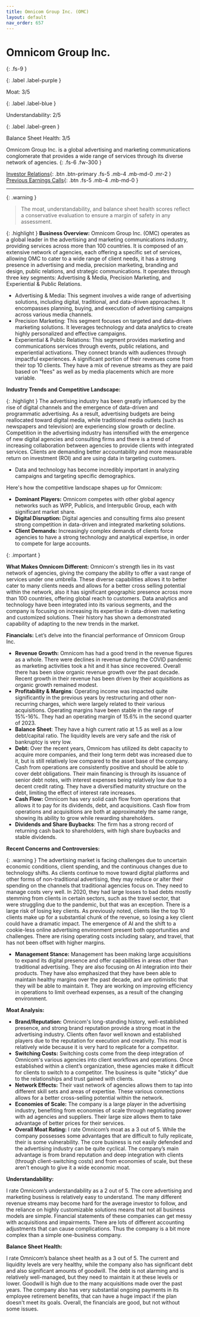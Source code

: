 ```yaml
---
title: Omnicom Group Inc. (OMC)
layout: default
nav_order: 657
---
```


# Omnicom Group Inc.
{: .fs-9 }

{: .label .label-purple }

Moat: 3/5

{: .label .label-blue }

Understandability: 2/5

{: .label .label-green }

Balance Sheet Health: 3/5

Omnicom Group Inc. is a global advertising and marketing communications conglomerate that provides a wide range of services through its diverse network of agencies.
{: .fs-6 .fw-300 }

[Investor Relations](https://www.google.com/search?q=OMC+investor+relations){: .btn .btn-primary .fs-5 .mb-4 .mb-md-0 .mr-2 }
[Previous Earnings Calls](https://discountingcashflows.com/company/OMC/transcripts/){: .btn .fs-5 .mb-4 .mb-md-0 }

---

{: .warning }
>The moat, understandability, and balance sheet health scores reflect a conservative evaluation to ensure a margin of safety in any assessment.



{: .highlight }
**Business Overview:**
Omnicom Group Inc. (OMC) operates as a global leader in the advertising and marketing communications industry, providing services across more than 100 countries. It is composed of an extensive network of agencies, each offering a specific set of services, allowing OMC to cater to a wide range of client needs, it has a strong presence in advertising and media, precision marketing, branding and design, public relations, and strategic communications. It operates through three key segments: Advertising & Media, Precision Marketing, and Experiential & Public Relations.
* Advertising & Media: This segment involves a wide range of advertising solutions, including digital, traditional, and data-driven approaches. It encompasses planning, buying, and execution of advertising campaigns across various media channels.
* Precision Marketing: This segment focuses on targeted and data-driven marketing solutions. It leverages technology and data analytics to create highly personalized and effective campaigns.
* Experiential & Public Relations: This segment provides marketing and communications services through events, public relations, and experiential activations. They connect brands with audiences through impactful experiences.
A significant portion of their revenues come from their top 10 clients. They have a mix of revenue streams as they are paid based on "fees" as well as by media placements which are more variable.

**Industry Trends and Competitive Landscape:**

{: .highlight }
The advertising industry has been greatly influenced by the rise of digital channels and the emergence of data-driven and programmatic advertising. As a result, advertising budgets are being reallocated toward digital media, while traditional media outlets (such as newspapers and television) are experiencing slow growth or decline. Competition in the advertising industry has intensified with the emergence of new digital agencies and consulting firms and there is a trend of increasing collaboration between agencies to provide clients with integrated services. Clients are demanding better accountability and more measurable return on investment (ROI) and are using data in targeting customers.
 * Data and technology has become incredibly important in analyzing campaigns and targeting specific demographics.

Here's how the competitive landscape shapes up for Omnicom:
* **Dominant Players:** Omnicom competes with other global agency networks such as WPP, Publicis, and Interpublic Group, each with significant market share.
* **Digital Disruption:** Digital agencies and consulting firms also present strong competition in data-driven and integrated marketing solutions.
* **Client Demands:** Increasingly complex demands of clients force agencies to have a strong technology and analytical expertise, in order to compete for large accounts.

{: .important }

**What Makes Omnicom Different:**
Omnicom's strength lies in its vast network of agencies, giving the company the ability to offer a vast range of services under one umbrella. These diverse capabilities allows it to better cater to many clients needs and allows for a better cross selling potential within the network, also it has significant geographic presence across more than 100 countries, offering global reach to customers. Data analytics and technology have been integrated into its various segments, and the company is focusing on increasing its expertise in data-driven marketing and customized solutions. Their history has shown a demonstrated capability of adapting to the new trends in the market.

**Financials:**
Let’s delve into the financial performance of Omnicom Group Inc.
 * **Revenue Growth:** Omnicom has had a good trend in the revenue figures as a whole. There were declines in revenue during the COVID pandemic as marketing activities took a hit and it has since recovered. Overall there has been slow organic revenue growth over the past decade. Recent growth in their revenue has been driven by their acquisitions as organic growth remained modest.
 *  **Profitability & Margins**: Operating income was impacted quite significantly in the previous years by restructuring and other non-recurring charges, which were largely related to their various acquisitions. Operating margins have been stable in the range of 15%-16%. They had an operating margin of 15.6% in the second quarter of 2023.
 *   **Balance Sheet**: They have a high current ratio at 1.5 as well as a low debt/capital ratio. The liquidity levels are very safe and the risk of bankruptcy is very low.
 *  **Debt:** Over the recent years, Omnicom has utilized its debt capacity to acquire more companies, and their long term debt was increased due to it, but is still relatively low compared to the asset base of the company. Cash from operations are consistently positive and should be able to cover debt obligations. Their main financing is through its issuance of senior debt notes, with interest expenses being relatively low due to a decent credit rating. They have a diversified maturity structure on the debt, limiting the effect of interest rate increases.
 *  **Cash Flow:** Omnicom has very solid cash flow from operations that allows it to pay for its dividends, debt, and acquisitions. Cash flow from operations and acquisitions are both at approximately the same range, showing its ability to grow while rewarding shareholders.
   *  **Dividends and Share Buybacks**: The firm has a strong record of returning cash back to shareholders, with high share buybacks and stable dividends.

**Recent Concerns and Controversies:**

{: .warning }
The advertising market is facing challenges due to uncertain economic conditions, client spending, and the continuous changes due to technology shifts. As clients continue to move toward digital platforms and other forms of non-traditional advertising, they may reduce or alter their spending on the channels that traditional agencies focus on. They need to manage costs very well. In 2020, they had large losses to bad debts mostly stemming from clients in certain sectors, such as the travel sector, that were struggling due to the pandemic, but that was an exception. There is a large risk of losing key clients. As previously noted, clients like the top 10 clients make up for a substantial chunk of the revenue, so losing a key client could have a dramatic impact. The emergence of AI and the shift to a cookie-less online advertising environment present both opportunities and challenges. There are rising operating costs including salary, and travel, that has not been offset with higher margins.

  *   **Management Stance:** Management has been making large acquisitions to expand its digital presence and offer capabilities in areas other than traditional advertising. They are also focusing on AI integration into their products. They have also emphasized that they have been able to maintain healthy margins over the past decade, and are optimistic that they will be able to maintain it. They are working on improving efficiency in operations to limit overhead expenses, as a result of the changing environment.


**Moat Analysis:**

  * **Brand/Reputation:** Omnicom's long-standing history, well-established presence, and strong brand reputation provide a strong moat in the advertising industry. Clients often favor well known and established players due to the reputation for execution and creativity. This moat is relatively wide because it is very hard to replicate for a competitor.
  *   **Switching Costs:** Switching costs come from the deep integration of Omnicom's various agencies into client workflows and operations. Once established within a client’s organization, these agencies make it difficult for clients to switch to a competitor. The business is quite "sticky" due to the relationships and trust gained with clients.
  *  **Network Effects:** Their vast network of agencies allows them to tap into different skill sets and areas of expertise. These various connections allows for a better cross-selling potential within the network.
  *   **Economies of Scale:** The company is a large player in the advertising industry, benefiting from economies of scale through negotiating power with ad agencies and suppliers. Their large size allows them to take advantage of better prices for their services.
  * **Overall Moat Rating:** I rate Omnicom’s moat as a 3 out of 5. While the company possesses some advantages that are difficult to fully replicate, their is some vulnerability. The core business is not easily defended and the advertising industry can be quite cyclical. The company’s main advantage is from brand reputation and deep integration with clients (through client-switching costs) and from economies of scale, but these aren't enough to give it a wide economic moat.

**Understandability:**

I rate Omnicom’s understandability as a 2 out of 5. The core advertising and marketing business is relatively easy to understand. The many different revenue streams may become hard for the average investor to follow, and the reliance on highly customizable solutions means that not all business models are simple. Financial statements of these companies can get messy with acquisitions and impairments. There are lots of different accounting adjustments that can cause complications. Thus the company is a bit more complex than a simple one-business company.

**Balance Sheet Health:**

I rate Omnicom’s balance sheet health as a 3 out of 5. The current and liquidity levels are very healthy, while the company also has significant debt and also significant amounts of goodwill. The debt is not alarming and is relatively well-managed, but they need to maintain it at these levels or lower. Goodwill is high due to the many acquisitions made over the past years. The company also has very substantial ongoing payments in its employee retirement benefits, that can have a huge impact if the plan doesn't meet its goals. Overall, the financials are good, but not without some issues.
